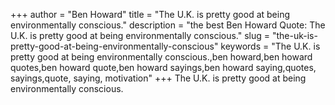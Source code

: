 +++
author = "Ben Howard"
title = "The U.K. is pretty good at being environmentally conscious."
description = "the best Ben Howard Quote: The U.K. is pretty good at being environmentally conscious."
slug = "the-uk-is-pretty-good-at-being-environmentally-conscious"
keywords = "The U.K. is pretty good at being environmentally conscious.,ben howard,ben howard quotes,ben howard quote,ben howard sayings,ben howard saying,quotes, sayings,quote, saying, motivation"
+++
The U.K. is pretty good at being environmentally conscious.
